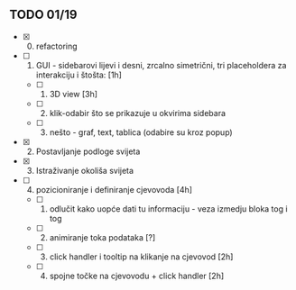 TODO 01/19
---
- [x] 0. refactoring
- [ ] 1. GUI - sidebarovi lijevi i desni, zrcalno simetrični, tri placeholdera za interakciju i štošta: [1h]
    - [ ] 1. 3D view [3h]
    - [ ] 2. klik-odabir što se prikazuje u okvirima sidebara
    - [ ] 3. nešto - graf, text, tablica (odabire su kroz popup)
- [x] 2. Postavljanje podloge svijeta
- [x] 3. Istraživanje okoliša svijeta
- [ ] 4. pozicioniranje i definiranje cjevovoda [4h]
    - [ ] 1. odlučit kako uopće dati tu informaciju - veza izmedju bloka tog i tog
    - [ ] 2. animiranje toka podataka [?]
    - [ ] 3. click handler i tooltip na klikanje na cjevovod [2h]
    - [ ] 4. spojne točke na cjevovodu + click handler [2h]
